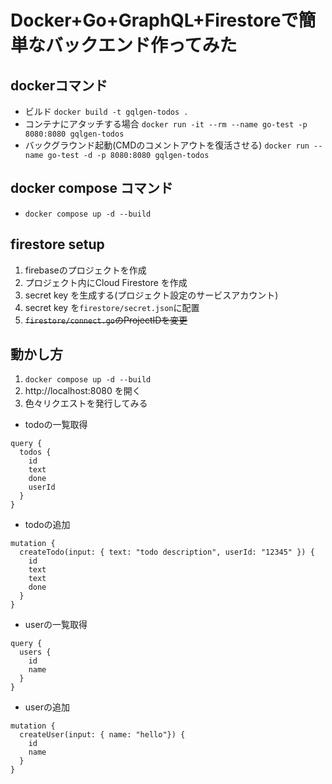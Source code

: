 # Docker+Go+GraphQL+Firestoreで簡単なバックエンド作ってみた

## dockerコマンド
- ビルド
`docker build -t gqlgen-todos .`
- コンテナにアタッチする場合
`docker run -it --rm --name go-test -p 8080:8080 gqlgen-todos`
- バックグラウンド起動(CMDのコメントアウトを復活させる)
`docker run --name go-test -d -p 8080:8080 gqlgen-todos`

## docker compose コマンド
- `docker compose up -d --build`

## firestore setup
1. firebaseのプロジェクトを作成
2. プロジェクト内にCloud Firestore を作成
3. secret key を生成する(プロジェクト設定のサービスアカウント)
4. secret key を`firestore/secret.json`に配置
5. ~~`firestore/connect.go`のProjectIDを変更~~

## 動かし方
1. `docker compose up -d --build`
2. http://localhost:8080 を開く
3. 色々リクエストを発行してみる
- todoの一覧取得
```
query {
  todos {
    id
    text
    done
    userId
  }
}
```
- todoの追加
```
mutation {
  createTodo(input: { text: "todo description", userId: "12345" }) {
    id
    text
    text
    done
  }
}
```
- userの一覧取得
```
query {
  users {
    id
    name
  }
}
```
- userの追加
```
mutation {
  createUser(input: { name: "hello"}) {
    id
    name
  }
}
```
